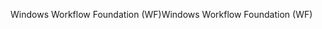 <span data-ttu-id="16b8d-101">Windows Workflow Foundation (WF)</span><span class="sxs-lookup"><span data-stu-id="16b8d-101">Windows Workflow Foundation (WF)</span></span>